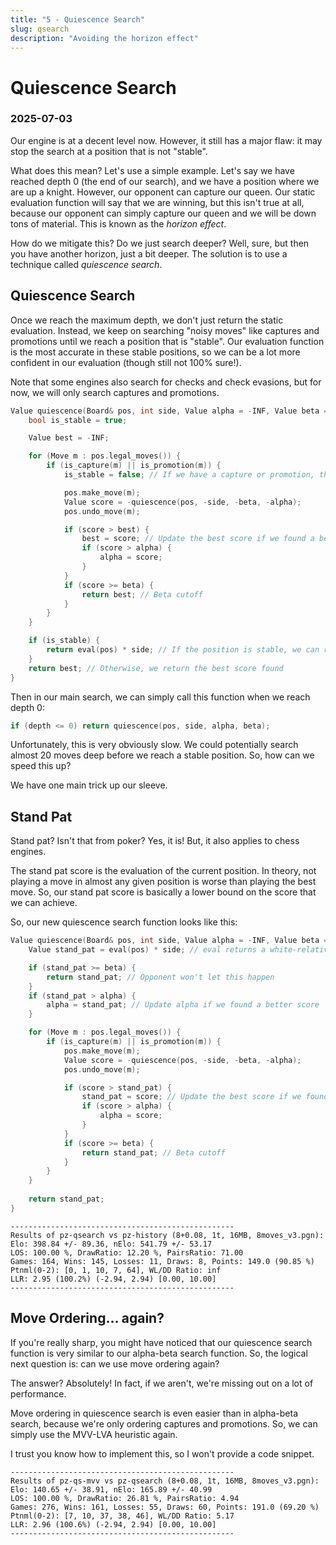 ```yaml
---
title: "5 - Quiescence Search"
slug: qsearch
description: "Avoiding the horizon effect"
---
```


# Quiescence Search
### 2025-07-03

Our engine is at a decent level now. However, it still has a major flaw: it may stop the search at a position that is not "stable".

What does this mean? Let's use a simple example. Let's say we have reached depth 0 (the end of our search), and we have a position where we are up a knight. However, our opponent can capture our queen. Our static evaluation function will say that we are winning, but this isn't true at all, because our opponent can simply capture our queen and we will be down tons of material. This is known as the *horizon effect*.

How do we mitigate this? Do we just search deeper? Well, sure, but then you have another horizon, just a bit deeper. The solution is to use a technique called *quiescence search*.

## Quiescence Search

Once we reach the maximum depth, we don't just return the static evaluation. Instead, we keep on searching "noisy moves" like captures and promotions until we reach a position that is "stable". Our evaluation function is the most accurate in these stable positions, so we can be a lot more confident in our evaluation (though still not 100% sure!).

Note that some engines also search for checks and check evasions, but for now, we will only search captures and promotions.

```cpp
Value quiescence(Board& pos, int side, Value alpha = -INF, Value beta = INF) {
	bool is_stable = true;

	Value best = -INF;

	for (Move m : pos.legal_moves()) {
		if (is_capture(m) || is_promotion(m)) {
			is_stable = false; // If we have a capture or promotion, the position is not stable

			pos.make_move(m);
			Value score = -quiescence(pos, -side, -beta, -alpha);
			pos.undo_move(m);

			if (score > best) {
				best = score; // Update the best score if we found a better one
				if (score > alpha) {
					alpha = score;
				}
			}
			if (score >= beta) {
				return best; // Beta cutoff
			}
		}
	}

	if (is_stable) {
		return eval(pos) * side; // If the position is stable, we can return the evaluation
	}
	return best; // Otherwise, we return the best score found
}
```

Then in our main search, we can simply call this function when we reach depth 0:

```cpp
if (depth <= 0) return quiescence(pos, side, alpha, beta);
```

Unfortunately, this is very obviously slow. We could potentially search almost 20 moves deep before we reach a stable position. So, how can we speed this up?

We have one main trick up our sleeve.

## Stand Pat

Stand pat? Isn't that from poker? Yes, it is! But, it also applies to chess engines.

The stand pat score is the evaluation of the current position. In theory, not playing a move in almost any given position is worse than playing the best move. So, our stand pat score is basically a lower bound on the score that we can achieve.

So, our new quiescence search function looks like this:

```cpp
Value quiescence(Board& pos, int side, Value alpha = -INF, Value beta = INF) {
	Value stand_pat = eval(pos) * side; // eval returns a white-relative score

	if (stand_pat >= beta) {
		return stand_pat; // Opponent won't let this happen
	}
	if (stand_pat > alpha) {
		alpha = stand_pat; // Update alpha if we found a better score
	}

	for (Move m : pos.legal_moves()) {
		if (is_capture(m) || is_promotion(m)) {
			pos.make_move(m);
			Value score = -quiescence(pos, -side, -beta, -alpha);
			pos.undo_move(m);

			if (score > stand_pat) {
				stand_pat = score; // Update the best score if we found a better one
				if (score > alpha) {
					alpha = score;
				}
			}
			if (score >= beta) {
				return stand_pat; // Beta cutoff
			}
		}
	}
	
	return stand_pat;
}
```

```
--------------------------------------------------
Results of pz-qsearch vs pz-history (8+0.08, 1t, 16MB, 8moves_v3.pgn):
Elo: 398.84 +/- 89.36, nElo: 541.79 +/- 53.17
LOS: 100.00 %, DrawRatio: 12.20 %, PairsRatio: 71.00
Games: 164, Wins: 145, Losses: 11, Draws: 8, Points: 149.0 (90.85 %)
Ptnml(0-2): [0, 1, 10, 7, 64], WL/DD Ratio: inf
LLR: 2.95 (100.2%) (-2.94, 2.94) [0.00, 10.00]
--------------------------------------------------
```

## Move Ordering... again?

If you're really sharp, you might have noticed that our quiescence search function is very similar to our alpha-beta search function. So, the logical next question is: can we use move ordering again?

The answer? Absolutely! In fact, if we aren't, we're missing out on a lot of performance.

Move ordering in quiescence search is even easier than in alpha-beta search, because we're only ordering captures and promotions. So, we can simply use the MVV-LVA heuristic again.

I trust you know how to implement this, so I won't provide a code snippet.

```
--------------------------------------------------
Results of pz-qs-mvv vs pz-qsearch (8+0.08, 1t, 16MB, 8moves_v3.pgn):
Elo: 140.65 +/- 38.91, nElo: 165.89 +/- 40.99
LOS: 100.00 %, DrawRatio: 26.81 %, PairsRatio: 4.94
Games: 276, Wins: 161, Losses: 55, Draws: 60, Points: 191.0 (69.20 %)
Ptnml(0-2): [7, 10, 37, 38, 46], WL/DD Ratio: 5.17
LLR: 2.96 (100.6%) (-2.94, 2.94) [0.00, 10.00]
--------------------------------------------------
```